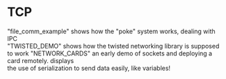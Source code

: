 # TCP

"file_comm_example" shows how the "poke" system works, dealing with IPC  
"TWISTED_DEMO" shows how the twisted networking library is supposed to work 
"NETWORK_CARDS" an early demo of sockets and deploying a card remotely. displays  
    the use of serialization to send data easily, like variables!   
